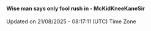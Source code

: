 #### Wise man says only fool rush in - McKidKneeKaneSir
Updated on 21/08/2025 - 08:17:11 (UTC) Time Zone
